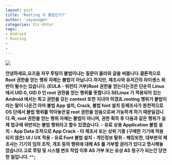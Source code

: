 ```yaml
---
layout: post
title: 'Rooting 이 불법인가?'
author: 'sayanogen'
categories: Etc-Ohter
tags:
- Android
- Rooting
-
-
---
```



<script> location.href='https://cafe.naver.com/develoid/738081' ; </script>

<p><p><img src="https://cafeptthumb-phinf.pstatic.net/20151002_260/hsb9504_1443716027865R7a28_JPEG/%B8%AE%B4%BA%BE%F3%B0%D4%BD%C3%C6%C7%BE%E7%BD%C4_%C0%CF%B9%DD.jpg?type=w740"><p><b></p><p><b></p><p><b></p></p>안녕하세요,<b>요즈음 자꾸 루팅이 불법이냐는 질문이 올라와 글을 써봅니다.<b><b><b>결론적으로 Root 권한을 얻는 행위 자체는 불법이 아닙니다.<b>하지만, 제조사와 유저간의 라이센스 위반이 될수는 있습니다. (EULA - 워런티 거부)<b></b><b>Root 권한을 얻는다는것은 단순히 Linux에서 UID 0, GID 0 인 root 권한을 얻는 행위를 뜻합니다.<b>SELinux 가 적용되어 있는 Android 에서는 최고 권한을 갖는 context 또한 지녀야 하겠죠.<b><b>rooting 행위가 불법이라는 말이 나온건 아마 불법 App 설치, Crack, 불법 font 설치 등<b>제조사가 원천적으로 OS 단에서 불법 행위를 막아놓은걸 root 권한을 얻음으로써 가능하게 하기 때문일겁니다.<b><b>즉, root 권한을 얻는 행위 자체는 불법이 아니며, 권한 획득 후 다음과 같은 행위가 실제 법규에 위반되는 불법 행위라고 할수 있겠습니다.<b>&nbsp;- 유료 상용 Application 불법 설치<b>&nbsp;- App Data 조작으로 App Crack<b>&nbsp;- 타 제조사 또는 상위 기종 (구매한 기기에 허용되지 않은) UI / UX 적용<b>&nbsp;- 유료 Font 불법 설치<b>&nbsp;- 개인정보 탈취<b>&nbsp;- 해킹<b><b>또한, 대부분의 제조사는 기기의 임의 조작, 개조 등의 행위에 대해 AS 를 거부할 권리가 있다고 명시해놓았습니다.<b>고로 루팅 및 시스템 변조 작업 이후 AS 거부 또는 유상 AS 청구가 되는건 당연한 일입니다. ^^;<b><b></p>
